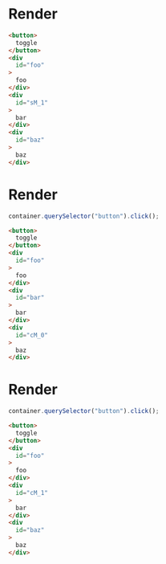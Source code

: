 # Render
```html
<button>
  toggle
</button>
<div
  id="foo"
>
  foo
</div>
<div
  id="sM_1"
>
  bar
</div>
<div
  id="baz"
>
  baz
</div>
```


# Render
```js
container.querySelector("button").click();
```
```html
<button>
  toggle
</button>
<div
  id="foo"
>
  foo
</div>
<div
  id="bar"
>
  bar
</div>
<div
  id="cM_0"
>
  baz
</div>
```


# Render
```js
container.querySelector("button").click();
```
```html
<button>
  toggle
</button>
<div
  id="foo"
>
  foo
</div>
<div
  id="cM_1"
>
  bar
</div>
<div
  id="baz"
>
  baz
</div>
```
